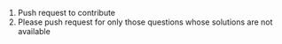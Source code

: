1. Push request to contribute
2. Please push request for only those questions whose solutions are not available
